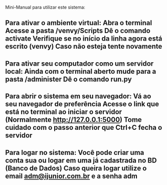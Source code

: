 Mini-Manual para utilizar este sistema:

Para ativar o ambiente virtual:
Abra o terminal 
Acesse a pasta /venvy/Scripts
Dê o comando activate
Verifique se no início da linha agora está escrito (venvy)
Caso não esteja tente novamente
------------------------------------------------------------------------------------------------------
Para ativar seu computador como um servidor local:
Ainda com o terminal aberto mude para a pasta /administer
Dê o comando run.py
------------------------------------------------------------------------------------------------------
Para abrir o sistema em seu navegador:
Vá ao seu navegador de preferência
Acesse o link que está no terminal ao iniciar o servidor (Normalmente http://127.0.0.1:5000)
Tome cuidado com o passo anterior que Ctrl+C fecha o servidor
------------------------------------------------------------------------------------------------------
Para logar no sistema:
Você pode criar uma conta sua ou logar em uma já cadastrada no BD (Banco de Dados)
Caso queira logar utilize o email adm@ijunior.com.br e a senha adm
------------------------------------------------------------------------------------------------------
